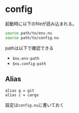 # config

起動時に以下のfileが読み込まれる。

```sh
source path/to/env.nu
source path/to/config.nu
```

pathは以下で確認できる

* `$nu.env-path`
* `$nu.config-path`


## Alias

```nu
alias g = git
alias c = cargo
```

設定は`config.nu`に書いておく


